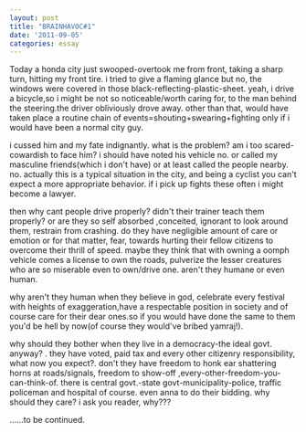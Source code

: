 ```yaml
---
layout: post
title: "BRAINHAVOC#1"
date: '2011-09-05'
categories: essay
---
```

Today a honda city just swooped-overtook me from front, taking a sharp turn, hitting my front tire. i tried to give a flaming glance but no, the windows were covered in those black-reflecting-plastic-sheet. yeah, i drive a bicycle,so i might be not so noticeable/worth caring for, to the man behind the steering.the driver obliviously drove away. other than that, would have taken place a routine chain of events=shouting+swearing+fighting only if i would have been a normal city guy.

i cussed him and my fate indignantly.
what is the problem? am i too scared-cowardish to face him? i should have noted his vehicle no. or called my masculine friends(which i don't have) or at least called the people nearby. no. actually this is a typical situation in the city, and being a cyclist you can't expect a more appropriate behavior. if i pick up fights these often i might become a lawyer.

then why cant people drive properly? didn't their trainer teach them properly? or are they so self absorbed ,conceited, ignorant to look around them, restrain from crashing. do they have negligible amount of care or emotion or for that matter, fear, towards hurting their fellow citizens to overcome their thrill of speed. maybe they think that with owning a oomph vehicle comes a license to own the roads, pulverize the lesser creatures who are so miserable even to own/drive one. aren't they humane or even human.

why aren't they human when they believe in god, celebrate every festival with heights of exaggeration,have a respectable position in society and of course care for their dear ones.so if you would have done the same to them you'd be hell by now(of course they would've bribed yamraj!).

why should they bother when they live in a democracy-the ideal govt. anyway? . they have voted, paid tax and every other citizenry responsibility, what now you expect?. don't they have freedom to honk ear shattering horns at roads/signals, freedom to show-off ,every-other-freedom-you-can-think-of. there is central govt.-state govt-municipality-police, traffic policeman and hospital of course. even anna to do their bidding. why should they care?
i ask you reader, why???

......to be continued.﻿